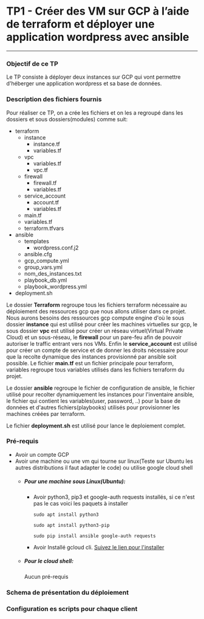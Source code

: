 # TP1 - Créer des VM sur GCP à l’aide de terraform et déployer une application wordpress avec ansible
----------------------------------------------------------------------------------------------------------
### Objectif de ce TP
Le TP consiste à déployer deux instances sur GCP qui vont permettre d'héberger une application wordpress et sa base de données.
### Description des fichiers fournis
Pour réaliser ce TP, on a crée les fichiers et on les a regroupé dans les dossiers et sous dossiers(modules) comme suit:
- terraform
	- instance
		- instance.tf
		- variables.tf
	- vpc
		- variables.tf
		- vpc.tf
	- firewall
		- firewall.tf
		- variables.tf
	- service_account
		- account.tf
		- variables.tf
	- main.tf
	- variables.tf
	- terraform.tfvars
- ansible
	- templates
 		- wordpress.conf.j2 
	- ansible.cfg
	- gcp_compute.yml
	- group_vars.yml
	- nom_des_instances.txt
	- playbook_db.yml 
	- playbook_wordpress.yml
 - deployment.sh

Le dossier **Terraform** regroupe tous les fichiers terraform nécessaire au déploiement des ressources gcp que nous allons utiliser dans ce projet.
Nous aurons besoins des ressources gcp compute engine d'où le sous dossier **instance** qui est utilisé pour créer les machines virtuelles sur gcp, le sous dossier **vpc** est utilisé pour créer un réseau virtuel(Virtual Private Cloud) et un sous-réseau, le **firewall** pour un pare-feu afin de pouvoir autoriser le traffic entrant vers nos VMs.
Enfin le **service_account** est utilisé pour créer un compte de service et de donner les droits nécessaire pour que la recolte dynamique des instances provisionné par ansible soit possible.
Le fichier **main.tf** est un fichier principale pour terraform, variables regroupe tous variables utilisés dans les fichiers terraform du projet.

Le dossier **ansible** regroupe le fichier de configuration de ansible, le fichier utilisé pour recolter dynamiquement les instances pour l'inventaire ansible, le fichier qui contient les variables(user, password, ..) pour la base de données et d'autres fichiers(playbooks) utilisés pour provisionner les machines créées par terraform.

Le fichier **deployment.sh** est utilisé pour lance le deploiement complet.
### Pré-requis
- Avoir un compte GCP
- Avoir une machine ou une vm qui tourne sur linux(Teste sur Ubuntu les autres distributions il faut adapter le code) ou utilise google cloud shell
	- ##### Pour une machine sous Linux(Ubuntu):
		- Avoir python3, pip3 et google-auth requests installés, si ce n'est pas le cas voici les paquets à installer
  
    		`sudo apt install python3`
    
    		`sudo apt install python3-pip`
    
    		`sudo pip install ansible google-auth requests`
      -  Avoir Installé gcloud cli. [Suivez le lien pour l'installer](https://cloud.google.com/sdk/docs/install?hl=fr#linux)
     - ##### Pour le cloud shell:
       Aucun pré-requis
### Schema de présentation du déploiement

### Configuration es scripts pour chaque client
